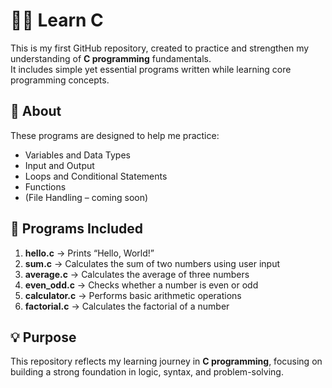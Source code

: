 # 🧑‍💻 Learn C

This is my first GitHub repository, created to practice and strengthen my understanding of **C programming** fundamentals.  
It includes simple yet essential programs written while learning core programming concepts.

## 📘 About
These programs are designed to help me practice:
- Variables and Data Types  
- Input and Output  
- Loops and Conditional Statements  
- Functions  
- (File Handling – coming soon)

## 📁 Programs Included
1. **hello.c** → Prints “Hello, World!”  
2. **sum.c** → Calculates the sum of two numbers using user input  
3. **average.c** → Calculates the average of three numbers  
4. **even_odd.c** → Checks whether a number is even or odd  
5. **calculator.c** → Performs basic arithmetic operations  
6. **factorial.c** → Calculates the factorial of a number  

## 💡 Purpose
This repository reflects my learning journey in **C programming**, focusing on building a strong foundation in logic, syntax, and problem-solving.
